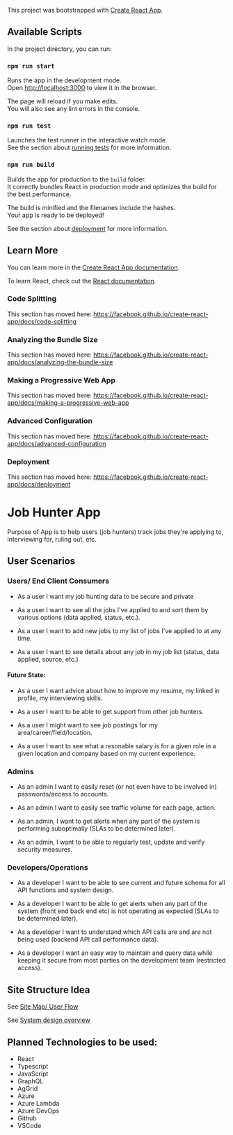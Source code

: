 This project was bootstrapped with [Create React App](https://github.com/facebook/create-react-app).

## Available Scripts

In the project directory, you can run:

### `npm run start`

Runs the app in the development mode.<br />
Open [http://localhost:3000](http://localhost:3000) to view it in the browser.

The page will reload if you make edits.<br />
You will also see any lint errors in the console.

### `npm run test`

Launches the test runner in the interactive watch mode.<br />
See the section about [running tests](https://facebook.github.io/create-react-app/docs/running-tests) for more information.

### `npm run build`

Builds the app for production to the `build` folder.<br />
It correctly bundles React in production mode and optimizes the build for the best performance.

The build is minified and the filenames include the hashes.<br />
Your app is ready to be deployed!

See the section about [deployment](https://facebook.github.io/create-react-app/docs/deployment) for more information.


## Learn More

You can learn more in the [Create React App documentation](https://facebook.github.io/create-react-app/docs/getting-started).

To learn React, check out the [React documentation](https://reactjs.org/).

### Code Splitting

This section has moved here: https://facebook.github.io/create-react-app/docs/code-splitting

### Analyzing the Bundle Size

This section has moved here: https://facebook.github.io/create-react-app/docs/analyzing-the-bundle-size

### Making a Progressive Web App

This section has moved here: https://facebook.github.io/create-react-app/docs/making-a-progressive-web-app

### Advanced Configuration

This section has moved here: https://facebook.github.io/create-react-app/docs/advanced-configuration

### Deployment

This section has moved here: https://facebook.github.io/create-react-app/docs/deployment



# Job Hunter App
Purpose of App is to help users (job hunters) track jobs they're applying to, interviewing for, ruling out, etc. 

## User Scenarios

### Users/ End Client Consumers

* As a user I want my job hunting data to be secure and private

* As a user I want to see all the jobs I've applied to and sort them by various options (data applied, status, etc.).

* As a user I want to add new jobs to my list of jobs I've applied to at any time.

* As a user I want to see details about any job in my job list (status, data applied, source, etc.)

#### Future State:
* As a user I want advice about how to improve my resume, my linked in profile, my interviewing skills. 

* As a user I want to be able to get support from other job hunters.

* As a user I might want to see job postings for my area/career/field/location.

* As a user I want to see what a resonable salary is for a given role in a given location and company based on my current experience.

### Admins

* As an admin I want to easily reset (or not even have to be involved in) passwords/access to accounts.

* As an admin I want to easily see traffic volume for each page, action.

* As an admin, I want to get alerts when any part of the system is performing suboptimally (SLAs to be determined later).

* As an admin, I want to be able to regularly test, update and verify security measures.

### Developers/Operations
* As a developer I want to be able to see current and future schema for all API functions and system design.

* As a developer I want to be able to get alerts when any part of the system (front end back end  etc) is not operating as expected (SLAs to be determined later).

* As a developer I want to understand which API calls are and are not being used (backend API call performance data).

* As a developer I want an easy way to maintain and query data while keeping it secure from most parties on the development team (restricted access).

## Site Structure Idea
See [Site Map/ User Flow](./UserFlowSiteMap.pdf)

See [System design overview](.SystemDesignOverview.pdf)

## Planned Technologies to be used:
* React
* Typescript
* JavaScript
* GraphQL
* AgGrid
* Azure
* Azure Lambda
* Azure DevOps
* Github
* VSCode